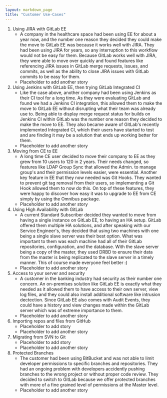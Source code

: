 ```yaml
---
layout: markdown_page
title: "Customer Use-Cases"
---
```

1. Using JIRA with GitLab EE
    * A company in the healthcare space had been using EE for about a year now,
    and the number one reason they decided they could make the move to GitLab EE
    was because it works well with JIRA. They had been using JIRA for years, so
    any interruption to this workflow would not be easy for them. Because GitLab
    works well with JIRA, they were able to move over quickly and found features
    like referencing JIRA issues in GitLab merge requests, issues, and commits,
    as well as the ability to close JIRA issues with GitLab commits to be easy
    for them.
    * Placeholder to add another story
1. Using Jenkins with GitLab EE, then trying GitLab Integrated CI
    * Like the case above, another company had been using Jenkins as their CI
    tool for a long time. As they were evaluating GitLab and found we had a
    Jenkins CI integration, this allowed them to make the move to GitLab EE
    without disrupting what their team was already use to. Being able to 
    display merge request status for builds on Jenkins CI within GitLab was the
    number one reason they decided to make the move to EE. They also became 
    aware of GitLab's recently implemented Integrated CI, which their users have 
    started to test and are finding it may be a solution that ends up working 
    better for them.
    * Placeholder to add another story
1. Moving from CE to EE
    * A long time CE user decided to move their company to EE as they grew from 
    10 users to 120 in 2 years. Their needs changed, so features like LDAP 
    Group Sync that allowed the Admin. to manage group's and their permission 
    levels easier, were essential. Another key feature in EE that they now 
    needed was Git Hooks. They wanted to prevent git tag removal from their 
    users, so implementing a Git Hook allowed them to now do this. On top of 
    these features, they were happy to discover how easy it was to upgrade to EE
    from CE simply by using the Omnibus package.
    * Placeholder to add another story
1. Using High Availability with GitLab
    * A current Standard Subscriber decided they wanted to move from having a 
    single instance on GitLab EE, to having an HA setup. GitLab offered them 
    multiple HA solutions, and after speaking with our Service Engineer's, they
    decided that using two machines with one being a single slave server was 
    their best option. What was important to them was each machine had all of
    their GitLab repositories, configuration, and the database. With the slave
    server being a copy of the master, they used DRBD to ensure their data from
    the master is being replicated to the slave server in a timely manner. This
    of course made everyone feel better :)
    * Placeholder to add another story
1. Access to your server and security 
    * A customer in the banking industry had security as their number one 
    concern. An on-premises solution like GitLab EE is exactly what they needed
    as it allowed them to have access to their own server, view log files, and 
    they could also install additional software like intrusion dectection. Since
    GitLab EE also comes with Audit Events, they could have a history and view 
    changes made within the GitLab server which was of extreme importance to 
    them.
    * Placeholder to add another story
1. Importing repos and files from GitHub
    * Placeholder to add story
    * Placeholder to add another story
1. Migrating from SVN to Git
    * Placeholder to add story
    * Placeholder to add another story
1. Protected Branches
    * The customer had been using BitBucket and was not able to limit developer 
      permissions to specific branches and repositories.  They had an ongoing 
      problem with developers accidently pushing branches to the wrong project 
      or without proper code review. They decided to switch to GitLab because 
      we offer protected branches with more of a fine grained level of 
      permissions at the Master level. 
    * Placeholder to add another story 
